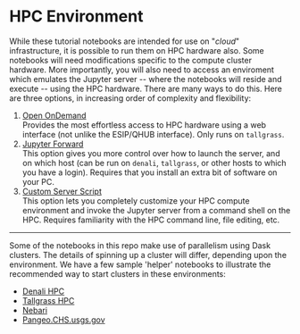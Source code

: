 # HPC Environment

While these tutorial notebooks are intended for use on "_cloud_" infrastructure, it is possible to run them
on HPC hardware also.  Some notebooks will need modifications specific to the compute cluster hardware.
More importantly, you will also need to access an enviroment which emulates the Jupyter server -- where the
notebooks will reside and execute -- using the HPC hardware. There are many ways to do this. Here are three
options, in increasing order of complexity and flexibility:

1) [Open OnDemand](./OpenOnDemand.md)<br>
   Provides the most effortless access to HPC hardware using a web interface (not unlike the
   ESIP/QHUB interface). Only runs on `tallgrass`.
2) [Jupyter Forward](./JupyterForward.md)<br>
   This option gives you more control over how to launch the server, and on which host (can be
   run on `denali`, `tallgrass`, or other hosts to which you have a login).  Requires that you
   install an extra bit of software on your PC.
3) [Custom Server Script](./StartScript.md)<br>
   This option lets you completely customize your HPC compute environment and invoke the Jupyter
   server from a command shell on the HPC. Requires familiarity with the HPC command line, file
   editing, etc.

--------

Some of the notebooks in this repo make use of parallelism using Dask clusters.
The details of spinning up a cluster will differ, depending upon the environment.
We have a few sample 'helper' notebooks to illustrate the recommended way to
start clusters in these environments:

* [Denali HPC](Help_Cluster_Denali.ipynb)
* [Tallgrass HPC](./Help_Cluster_Tallgrass.ipynb)
* [Nebari](./Help_Cluster_Nebari.ipynb)
* [Pangeo.CHS.usgs.gov](./Help_Cluster_PangeoCHS.ipynb)
